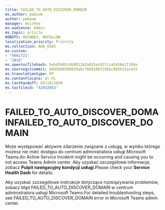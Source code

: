 ```yaml
---
title: FAILED_TO_AUTO_DISCOVER_DOMAIN
ms.author: pebaum
author: pebaum
manager: mnirkhe
ms.audience: Admin
ms.topic: article
ROBOTS: NOINDEX, NOFOLLOW
localization_priority: Priority
ms.collection: Adm_O365
ms.custom:
- "9001721"
- "3816"
ms.openlocfilehash: 5ebd3b02c4b8911b2a925ac827cca5436e1f156e
ms.sourcegitcommit: b0d5b68366028abcf08610672d5bc9d3b25ac433
ms.translationtype: HT
ms.contentlocale: pl-PL
ms.lasthandoff: 03/24/2020
ms.locfileid: "42932053"
---
```

# <a name="failed_to_auto_discover_domain"></a><span data-ttu-id="b7841-102">FAILED_TO_AUTO_DISCOVER_DOMAIN</span><span class="sxs-lookup"><span data-stu-id="b7841-102">FAILED_TO_AUTO_DISCOVER_DOMAIN</span></span>

<span data-ttu-id="b7841-103">Może występować aktywne zdarzenie związane z usługą, w wyniku którego możesz nie mieć dostępu do centrum administratora usługi Microsoft Teams.</span><span class="sxs-lookup"><span data-stu-id="b7841-103">An Active Service Incident might be occurring and causing you to not access Teams Admin center.</span></span> <span data-ttu-id="b7841-104">Aby uzyskać szczegółowe informacje, zobacz **Pulpit nawigacyjny kondycji usługi**.</span><span class="sxs-lookup"><span data-stu-id="b7841-104">Please check your **Service Health Dash** for details.</span></span>

<span data-ttu-id="b7841-105">Aby uzyskać szczegółowe instrukcje dotyczące rozwiązywania problemów, zobacz błąd FAILED_TO_AUTO_DISCOVER_DOMAIN w centrum administratora usługi Microsoft Teams.</span><span class="sxs-lookup"><span data-stu-id="b7841-105">For detailed troubleshooting steps, see FAILED_TO_AUTO_DISCOVER_DOMAIN error in Microsoft Teams admin center.</span></span>
